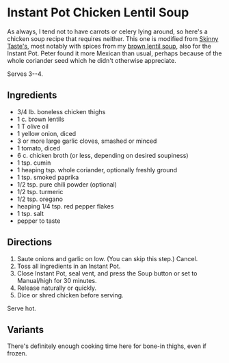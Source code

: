 # Instant Pot Chicken Lentil Soup

As always, I tend not to have carrots or celery lying around, so here's a chicken soup recipe that requires neither.  This one is modified from [Skinny Taste's](https://www.skinnytaste.com/instant-pot-pressure-cooker-chicken-and/), most notably with spices from my [brown lentil soup](../soup/ipBrownLentil.md), also for the Instant Pot.  Peter found it more Mexican than usual, perhaps because of the whole coriander seed which he didn't otherwise appreciate.

Serves 3--4.

## Ingredients

* 3/4 lb. boneless chicken thighs
* 1 c. brown lentils
* 1 T olive oil
* 1 yellow onion, diced
* 3 or more large garlic cloves, smashed or minced
* 1 tomato, diced
* 6 c. chicken broth (or less, depending on desired soupiness)
* 1 tsp. cumin
* 1 heaping tsp. whole coriander, optionally freshly ground
* 1 tsp. smoked paprika
* 1/2 tsp. pure chili powder (optional)
* 1/2 tsp. turmeric
* 1/2 tsp. oregano
* heaping 1/4 tsp. red pepper flakes
* 1 tsp. salt
* pepper to taste


## Directions

1. Saute onions and garlic on low. (You can skip this step.)  Cancel.
2. Toss all ingredients in an Instant Pot.
3. Close Instant Pot, seal vent, and press the Soup button or set to Manual/high for 30 minutes.
4. Release naturally or quickly.
5. Dice or shred chicken before serving.

Serve hot.

## Variants

There's definitely enough cooking time here for bone-in thighs, even if frozen.
